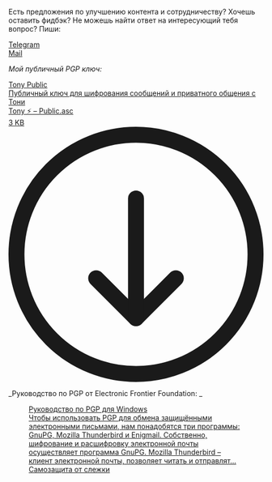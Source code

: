  

Есть предложения по улучшению контента и сотрудничеству? Хочешь оставить фидбэк? Не можешь найти ответ на интересующий тебя вопрос? Пиши:

<div class="kg-card kg-button-card kg-align-center"><a class="kg-btn kg-btn-accent" href="https://t.me/Tony_Crusoe">Telegram</a></div>

<div class="kg-card kg-button-card kg-align-center"><a class="kg-btn kg-btn-accent" href="mailto:lightning_tony@protonmail.com">Mail</a></div>

_Мой публичный PGP ключ:_

<div class="kg-card kg-file-card ">
<a class="kg-file-card-container" download="" href="https://www.21ideas.org/content/files/2022/02/Tony------Public.asc" title="Download">
<div class="kg-file-card-contents">
<div class="kg-file-card-title">Tony Public</div>
<div class="kg-file-card-caption">Публичный ключ для шифрования сообщений и приватного общения с Тони</div>
<div class="kg-file-card-metadata">
<div class="kg-file-card-filename">Tony ⚡️ – Public.asc</div>
<div class="kg-file-card-filesize">3 KB</div>
</div>
</div>
<div class="kg-file-card-icon">
<svg viewbox="0 0 24 24" xmlns="http://www.w3.org/2000/svg"><defs><style>.a{fill:none;stroke:currentColor;stroke-linecap:round;stroke-linejoin:round;stroke-width:1.5px;}</style></defs><title>download-circle</title><polyline class="a" points="8.25 14.25 12 18 15.75 14.25"></polyline><line class="a" x1="12" x2="12" y1="6.75" y2="18"></line><circle class="a" cx="12" cy="12" r="11.25"></circle></svg>
</div>
</a>
</div>

_Руководство по PGP от Electronic Frontier Foundation: _

<figure class="kg-card kg-bookmark-card"><a class="kg-bookmark-container" href="https://ssd.eff.org/ru/module/%D1%80%D1%83%D0%BA%D0%BE%D0%B2%D0%BE%D0%B4%D1%81%D1%82%D0%B2%D0%BE-%D0%BF%D0%BE-pgp-%D0%B4%D0%BB%D1%8F-windows"><div class="kg-bookmark-content"><div class="kg-bookmark-title">Руководство по PGP для Windows</div><div class="kg-bookmark-description">Чтобы использовать PGP для обмена защищёнными электронными письмами, нам понадобятся три программы: GnuPG, Mozilla Thunderbird и Enigmail. Собственно, шифрование и расшифровку электронной почты осуществляет программа GnuPG. Mozilla Thunderbird – клиент электронной почты, позволяет читать и отправлят…</div><div class="kg-bookmark-metadata"><img alt="" class="kg-bookmark-icon" src="https://ssd.eff.org/sites/all/themes/ssd/favicon.ico"/><span class="kg-bookmark-author">Самозащита от слежки</span></div></div><div class="kg-bookmark-thumbnail"><img alt="" src="https://ssd.eff.org/sites/all/themes/ssd/img/og-ssd-logo.png"/></div></a></figure>